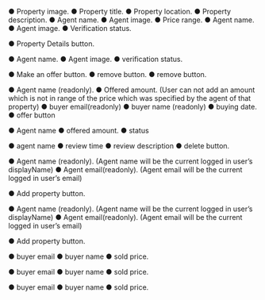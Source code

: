 ● Property image.
● Property title.
● Property location.
● Property description.
● Agent name.
● Agent image.
● Price range.
● Agent name.
● Agent image.
● Verification status.


● Property Details button.


● Agent name.
● Agent image.
● verification status.

● Make an offer button.
● remove button.
● remove button.


● Agent name (readonly).
● Offered amount. (User can not add an amount which is not in range of the price which was
specified by the agent of that property)
● buyer email(readonly)
● buyer name (readonly)
● buying date.
● offer button



● Agent name
● offered amount.
● status

● agent name
● review time
● review description
● delete button.


● Agent name (readonly). (Agent name will be the current logged in user’s displayName)
● Agent email(readonly). (Agent email will be the current logged in user’s email)

● Add property button.


● Agent name (readonly). (Agent name will be the current logged in user’s displayName)
● Agent email(readonly). (Agent email will be the current logged in user’s email)

● Add property button.


● buyer email
● buyer name
● sold price.


● buyer email
● buyer name
● sold price.


● buyer email
● buyer name
● sold price.




